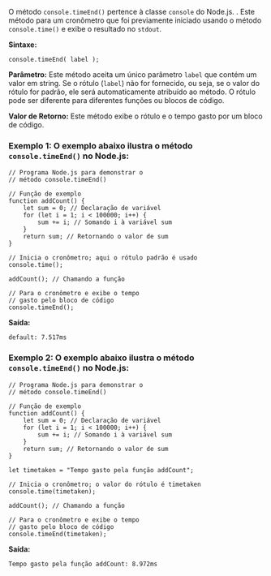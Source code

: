 O método `console.timeEnd()` pertence à classe `console` do Node.js. . Este método para um cronômetro que foi previamente iniciado usando o método `console.time()` e exibe o resultado no `stdout`.

**Sintaxe:**

```
console.timeEnd( label );
```

**Parâmetro:** Este método aceita um único parâmetro `label` que contém um valor em string. Se o rótulo (`label`) não for fornecido, ou seja, se o valor do rótulo for padrão, ele será automaticamente atribuído ao método. O rótulo pode ser diferente para diferentes funções ou blocos de código.

**Valor de Retorno:** Este método exibe o rótulo e o tempo gasto por um bloco de código.

### **Exemplo 1:** O exemplo abaixo ilustra o método `console.timeEnd()` no Node.js:

```
// Programa Node.js para demonstrar o
// método console.timeEnd()

// Função de exemplo
function addCount() {
    let sum = 0; // Declaração de variável
    for (let i = 1; i < 100000; i++) {
        sum += i; // Somando i à variável sum
    }
    return sum; // Retornando o valor de sum
}

// Inicia o cronômetro; aqui o rótulo padrão é usado
console.time();

addCount(); // Chamando a função

// Para o cronômetro e exibe o tempo
// gasto pelo bloco de código
console.timeEnd();
```

**Saída:**

```
default: 7.517ms
```

### **Exemplo 2:** O exemplo abaixo ilustra o método `console.timeEnd()` no Node.js:

```
// Programa Node.js para demonstrar o
// método console.timeEnd()

// Função de exemplo
function addCount() {
    let sum = 0; // Declaração de variável
    for (let i = 1; i < 100000; i++) {
        sum += i; // Somando i à variável sum
    }
    return sum; // Retornando o valor de sum
}

let timetaken = "Tempo gasto pela função addCount";

// Inicia o cronômetro; o valor do rótulo é timetaken
console.time(timetaken);

addCount(); // Chamando a função

// Para o cronômetro e exibe o tempo
// gasto pelo bloco de código
console.timeEnd(timetaken);
```

**Saída:**

```
Tempo gasto pela função addCount: 8.972ms
```


